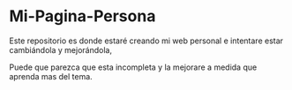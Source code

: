 # Mi-Pagina-Persona
Este repositorio es donde estaré creando mi web personal e intentare estar cambiándola y mejorándola,

Puede que parezca que esta incompleta y la mejorare a medida que aprenda mas del tema.
